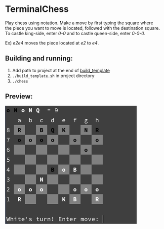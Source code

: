 # TerminalChess
Play chess using notation. Make a move by first typing the square where the piece you want to move is located, followed with the destination square. To castle king-side, enter *0-0* and to castle queen-side, enter *0-0-0*.

Ex) *e2e4* moves the piece located at *e2* to *e4*.

## Building and running:
1. Add path to project at the end of [build_template](./build_template.sh)
2. ```./build_template.sh``` in project directory
3. ```./chess```

## Preview:
![preview](./Images/preview.png)